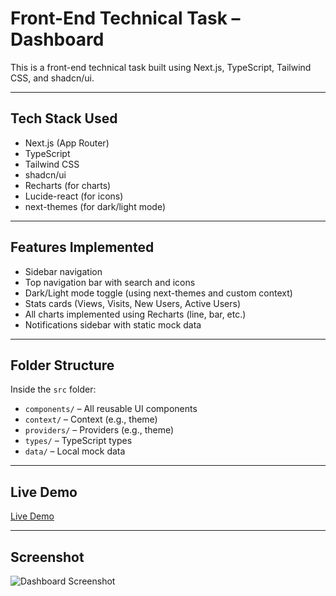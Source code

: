 # Front-End Technical Task – Dashboard

This is a front-end technical task built using Next.js, TypeScript, Tailwind CSS, and shadcn/ui.  

---

## Tech Stack Used

- Next.js (App Router)
- TypeScript
- Tailwind CSS
- shadcn/ui
- Recharts (for charts)
- Lucide-react (for icons)
- next-themes (for dark/light mode)

---

## Features Implemented

- Sidebar navigation
- Top navigation bar with search and icons
- Dark/Light mode toggle (using next-themes and custom context)
- Stats cards (Views, Visits, New Users, Active Users)
- All charts implemented using Recharts (line, bar, etc.)
- Notifications sidebar with static mock data

---

## Folder Structure

Inside the `src` folder:

- `components/` – All reusable UI components
- `context/` – Context (e.g., theme)
- `providers/` – Providers (e.g., theme)
- `types/` – TypeScript types
- `data/` – Local mock data

---

## Live Demo

[Live Demo](https://anasco-dashboard.vercel.app)


---

## Screenshot

![Dashboard Screenshot](/dashboard_screen.png)
